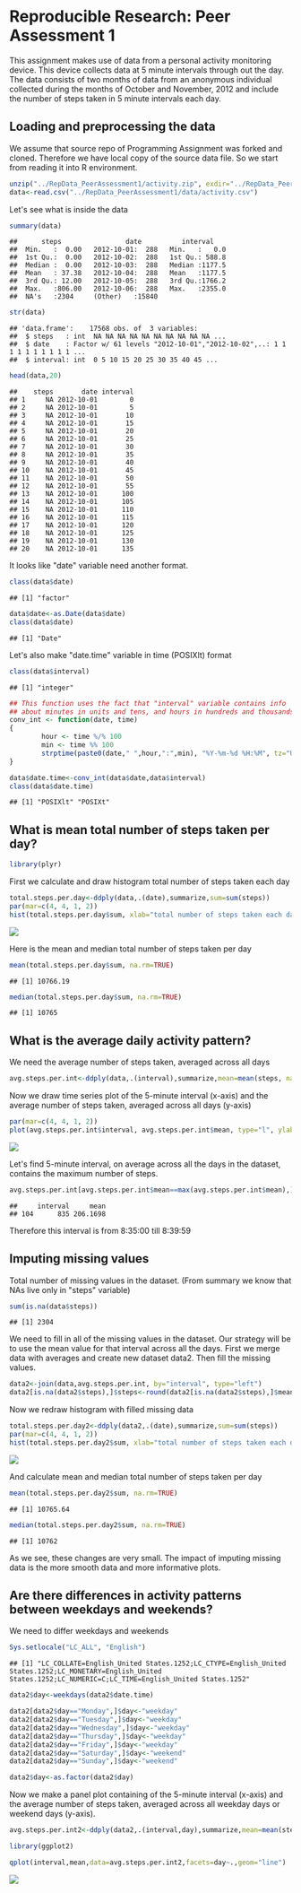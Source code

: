 # Reproducible Research: Peer Assessment 1

This assignment makes use of data from a personal activity monitoring device. This device collects data at 5 minute intervals through out the day. The data consists of two months of data from an anonymous individual collected during the months of October and November, 2012 and include the number of steps taken in 5 minute intervals each day.

## Loading and preprocessing the data
We assume that source repo of Programming Assignment was forked and cloned. Therefore we have local copy of the source data file. So we start from reading it into R environment.



```r
unzip("../RepData_PeerAssessment1/activity.zip", exdir="../RepData_PeerAssessment1/data")
data<-read.csv("../RepData_PeerAssessment1/data/activity.csv")
```

Let's see what is inside the data


```r
summary(data)
```

```
##      steps                date          interval     
##  Min.   :  0.00   2012-10-01:  288   Min.   :   0.0  
##  1st Qu.:  0.00   2012-10-02:  288   1st Qu.: 588.8  
##  Median :  0.00   2012-10-03:  288   Median :1177.5  
##  Mean   : 37.38   2012-10-04:  288   Mean   :1177.5  
##  3rd Qu.: 12.00   2012-10-05:  288   3rd Qu.:1766.2  
##  Max.   :806.00   2012-10-06:  288   Max.   :2355.0  
##  NA's   :2304     (Other)   :15840
```

```r
str(data)
```

```
## 'data.frame':	17568 obs. of  3 variables:
##  $ steps   : int  NA NA NA NA NA NA NA NA NA NA ...
##  $ date    : Factor w/ 61 levels "2012-10-01","2012-10-02",..: 1 1 1 1 1 1 1 1 1 1 ...
##  $ interval: int  0 5 10 15 20 25 30 35 40 45 ...
```

```r
head(data,20)
```

```
##    steps       date interval
## 1     NA 2012-10-01        0
## 2     NA 2012-10-01        5
## 3     NA 2012-10-01       10
## 4     NA 2012-10-01       15
## 5     NA 2012-10-01       20
## 6     NA 2012-10-01       25
## 7     NA 2012-10-01       30
## 8     NA 2012-10-01       35
## 9     NA 2012-10-01       40
## 10    NA 2012-10-01       45
## 11    NA 2012-10-01       50
## 12    NA 2012-10-01       55
## 13    NA 2012-10-01      100
## 14    NA 2012-10-01      105
## 15    NA 2012-10-01      110
## 16    NA 2012-10-01      115
## 17    NA 2012-10-01      120
## 18    NA 2012-10-01      125
## 19    NA 2012-10-01      130
## 20    NA 2012-10-01      135
```

It looks like "date" variable need another format.

```r
class(data$date)
```

```
## [1] "factor"
```

```r
data$date<-as.Date(data$date)
class(data$date)
```

```
## [1] "Date"
```

Let's also make "date.time" variable in time (POSIXlt) format

```r
class(data$interval)
```

```
## [1] "integer"
```

```r
## This function uses the fact that "interval" variable contains info
## about minutes in units and tens, and hours in hundreds and thousands
conv_int <- function(date, time)
{
        hour <- time %/% 100
        min <- time %% 100        
        strptime(paste0(date," ",hour,":",min), "%Y-%m-%d %H:%M", tz="UTC")
}

data$date.time<-conv_int(data$date,data$interval)
class(data$date.time)
```

```
## [1] "POSIXlt" "POSIXt"
```


## What is mean total number of steps taken per day?

```r
library(plyr)
```

First we calculate and draw histogram total number of steps taken each day

```r
total.steps.per.day<-ddply(data,.(date),summarize,sum=sum(steps))
par(mar=c(4, 4, 1, 2))
hist(total.steps.per.day$sum, xlab="total number of steps taken each day", main="")
```

![](PA1_template_files/figure-html/unnamed-chunk-6-1.png) 

Here is the mean and median total number of steps taken per day

```r
mean(total.steps.per.day$sum, na.rm=TRUE)
```

```
## [1] 10766.19
```

```r
median(total.steps.per.day$sum, na.rm=TRUE)
```

```
## [1] 10765
```


## What is the average daily activity pattern?
We need the average number of steps taken, averaged across all days

```r
avg.steps.per.int<-ddply(data,.(interval),summarize,mean=mean(steps, na.rm=TRUE))
```

Now we draw time series plot of the 5-minute interval (x-axis) and the average number of steps taken, averaged across all days (y-axis)

```r
par(mar=c(4, 4, 1, 2))
plot(avg.steps.per.int$interval, avg.steps.per.int$mean, type="l", ylab="Avg steps per interval", xlab="Interval")
```

![](PA1_template_files/figure-html/unnamed-chunk-9-1.png) 

Let's find 5-minute interval, on average across all the days in the dataset, contains the maximum number of steps.

```r
avg.steps.per.int[avg.steps.per.int$mean==max(avg.steps.per.int$mean),]
```

```
##     interval     mean
## 104      835 206.1698
```
Therefore this interval is from 8:35:00 till 8:39:59


## Imputing missing values

Total number of missing values in the dataset. (From summary we know that NAs live only in "steps" variable)

```r
sum(is.na(data$steps))
```

```
## [1] 2304
```

We need to fill in all of the missing values in the dataset. Our strategy will be to use the mean value for that interval across all the days.
First we merge data with averages and create new dataset data2. Then fill the missing values.


```r
data2<-join(data,avg.steps.per.int, by="interval", type="left")
data2[is.na(data2$steps),]$steps<-round(data2[is.na(data2$steps),]$mean, digits=0)
```

Now we redraw histogram with filled missing data

```r
total.steps.per.day2<-ddply(data2,.(date),summarize,sum=sum(steps))
par(mar=c(4, 4, 1, 2))
hist(total.steps.per.day2$sum, xlab="total number of steps taken each day (filled NAs)", main="")
```

![](PA1_template_files/figure-html/unnamed-chunk-13-1.png) 

And calculate mean and median total number of steps taken per day

```r
mean(total.steps.per.day2$sum, na.rm=TRUE)
```

```
## [1] 10765.64
```

```r
median(total.steps.per.day2$sum, na.rm=TRUE)
```

```
## [1] 10762
```
As we see, these changes are very small. The impact of imputing missing data is the more smooth data and more informative plots.


## Are there differences in activity patterns between weekdays and weekends?

We need to differ weekdays and weekends


```r
Sys.setlocale("LC_ALL", "English")
```

```
## [1] "LC_COLLATE=English_United States.1252;LC_CTYPE=English_United States.1252;LC_MONETARY=English_United States.1252;LC_NUMERIC=C;LC_TIME=English_United States.1252"
```

```r
data2$day<-weekdays(data2$date.time)

data2[data2$day=="Monday",]$day<-"weekday"
data2[data2$day=="Tuesday",]$day<-"weekday"
data2[data2$day=="Wednesday",]$day<-"weekday"
data2[data2$day=="Thursday",]$day<-"weekday"
data2[data2$day=="Friday",]$day<-"weekday"
data2[data2$day=="Saturday",]$day<-"weekend"
data2[data2$day=="Sunday",]$day<-"weekend"

data2$day<-as.factor(data2$day)
```

Now we make a panel plot containing of the 5-minute interval (x-axis) and the average number of steps taken, averaged across all weekday days or weekend days (y-axis).


```r
avg.steps.per.int2<-ddply(data2,.(interval,day),summarize,mean=mean(steps))

library(ggplot2)

qplot(interval,mean,data=avg.steps.per.int2,facets=day~.,geom="line")
```

![](PA1_template_files/figure-html/unnamed-chunk-16-1.png) 


